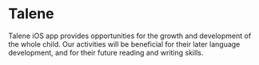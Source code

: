 # Talene
Talene iOS app provides opportunities for the growth and development of the whole child. Our activities will be beneficial for their later language development, and for their future reading and writing skills.
